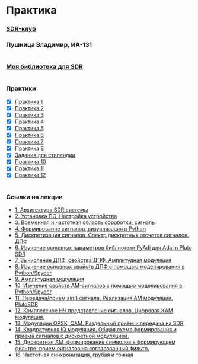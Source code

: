 # Практика
### [SDR-клуб](https://humble-ballcap-e09.notion.site/SDR-club-f287720eb5e14e49aa593d183268906b)     
### Пушница Владимир,   ИА-131
#

### [Моя библиотека для SDR](https://github.com/Nicoskin/mylib_python)

#

### Практики
- [x] [Практика 1](./Lecture01%20(13.09))  
- [x] [Практика 2](./Lecture02%20(20.09))  
- [x] [Практика 3](./Lecture03%20(27.09)) 
- [x] [Практика 4](./Lecture04%20(04.10))
- [x] [Практика 5](./Lecture05%20(11.10))
- [x] [Практика 6](./Lecture06%20(18.10))
- [x] [Практика 7](./Lecture07%20(25.10))
- [x] [Практика 8](./Lecture08%20(01.11))
- [x] [Задания для стипендии](./Задания%20для%20стипендии(8.11))
- [x] [Практика 10](./Lecture10%20(15.11))
- [x] [Практика 11](./Lecture11%20(22.11))
- [x] [Практика 12](./Lecture12%20(29.11))
# 

### Ссылки на лекции
+ [1. Архитектура SDR системы](https://www.notion.so/1-SDR-bf05fc1219da419d88d15f950007c08d?pvs=21) 
+ [2. Установка ПО, Настройка устройства](https://www.notion.so/2-84a9d15f81834c58a86af70a76991cec?pvs=21)
+ [3. Временная и частотная область обработки, сигналы](https://www.notion.so/3-022075c5872a478a986df83e3e5dd6dd?pvs=21)
+ [4. Формирование сигналов, визуализация в Python](https://www.notion.so/4-Python-5f78caed6b4c4d919115c5489dd4ffae?pvs=21)
+ [5. Дискретизация сигналов. Спектр дискретных отсчетов сигналов. ДПФ](https://humble-ballcap-e09.notion.site/5-5f9904dc31f747379b47610a5625be65)
+ [6. Изучение основных параметров библиотеки PyAdi для Adalm Pluto SDR](https://humble-ballcap-e09.notion.site/6-PyAdi-Adalm-Pluto-SDR-7dabe605bb7243e3b8cb02ff208ca2bf)   
+ [7. Вычисление ДПФ, свойства ДПФ. Амплитудная модуляция](https://humble-ballcap-e09.notion.site/7-0ee2669e5e8144f39ed11d8455609fc2)
+ [8. Изучение основных свойств ДПФ с помощью моделирования в  Python/Spyder](https://humble-ballcap-e09.notion.site/8-Python-Spyder-c8f1d4266bd0468caadda311c2e6f812)
+ [9. Амплитудная модуляция](https://humble-ballcap-e09.notion.site/9-e47a36000b3944be8c93d32561685ae1)
+ [10. Изучение свойств АМ-сигналов с помощью моделирования в Python/Spyder](https://humble-ballcap-e09.notion.site/10-Python-Spyder-6db5b4e2bbc74e098af7297b98508b63)
+ [11. Передача/прием sin() сигнала. Реализация АМ модуляции. PlutoSDR](https://humble-ballcap-e09.notion.site/11-sin-PlutoSDR-33d96c13fe9142c3bdceb2ede48f7a50)
+ [12. Комплексное НЧ представление сигналов. Цифровая КАМ модуляция.](https://humble-ballcap-e09.notion.site/12-83c5c0afd4d6469d8d40becd87874dc8)
+ [13. Модуляции QPSK, QAM. Раздельный приём и передача на SDR](https://humble-ballcap-e09.notion.site/13-QPSK-QAM-SDR-6928d03094d34fc895a4ab49dfed48ec)
+ [14. Квадратурная IQ модуляция. Общая схема формирования и приема сигналов с дискретной модуляцией.](https://humble-ballcap-e09.notion.site/14-IQ-f05a7383ce384e51a13de2b04708bbc8)
+ [15. Дискретная АМ, формирование символов в формирующем фильтре, прием сигналов на согласованный фильтр.](https://humble-ballcap-e09.notion.site/15--ab3f176a821848478cb11affbfe4fe0b)
+ [16. Частотная синхронизация, грубая и точная](https://humble-ballcap-e09.notion.site/16-50a1614990ac456bb72154d603bb8654)

[//]: <> (https://img.shields.io/badge/In%20progress-grey.svg)
[//]: <> (https://img.shields.io/badge/Done-green.svg)

